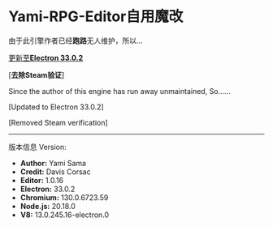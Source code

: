 # Yami-RPG-Editor**自用魔改**

由于此引擎作者已经**跑路**无人维护，所以...

[更新至**Electron 33.0.2**](包含程序本体和部署版本)

[**去除Steam验证**]

Since the author of this engine has run away unmaintained, So......

[Updated to Electron 33.0.2]

[Removed Steam verification]

------------------------
版本信息 Version:
- **Author:** Yami Sama
- **Credit:** Davis Corsac
- **Editor:** 1.0.16
- **Electron:** 33.0.2
- **Chromium:** 130.0.6723.59
- **Node.js:** 20.18.0
- **V8:** 13.0.245.16-electron.0
